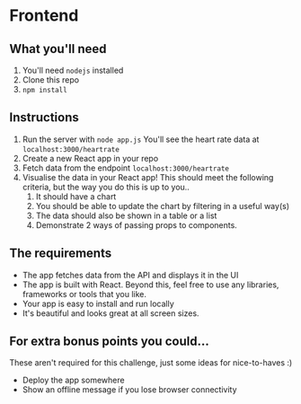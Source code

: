 # Frontend

## What you'll need

1. You'll need `nodejs` installed
2. Clone this repo
3. `npm install`

## Instructions

1.  Run the server with `node app.js` You'll see the heart rate data at `localhost:3000/heartrate`
2.  Create a new React app in your repo
3.  Fetch data from the endpoint `localhost:3000/heartrate`
4.  Visualise the data in your React app! This should meet the following criteria, but the way you do this is up to you..
    1.  It should have a chart
    2.  You should be able to update the chart by filtering in a useful way(s)
    3.  The data should also be shown in a table or a list
    4.  Demonstrate 2 ways of passing props to components.

## The requirements

- The app fetches data from the API and displays it in the UI
- The app is built with React. Beyond this, feel free to use any libraries, frameworks or tools that you like.
- Your app is easy to install and run locally
- It's beautiful and looks great at all screen sizes.

## For extra bonus points you could...

These aren't required for this challenge, just some ideas for nice-to-haves :)

- Deploy the app somewhere
- Show an offline message if you lose browser connectivity
